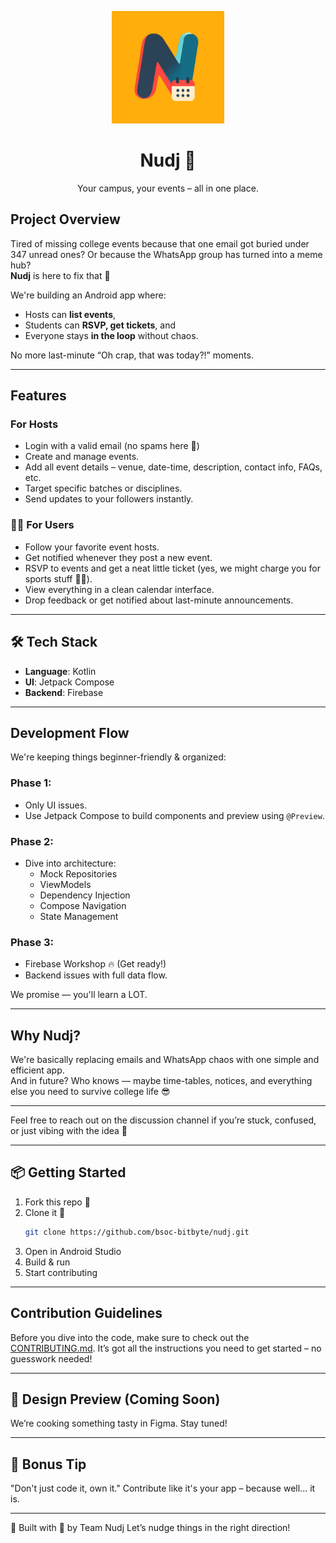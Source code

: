 
<!-- Logo section -->
<p align="center">
  <img src="/app/src/main/ic_launcher-playstore.png" alt="Nudj Logo" width="180" height="180"/>
</p>

<h1 align="center">Nudj 📲</h1>

<p align="center">
  Your campus, your events – all in one place.
</p>



## Project Overview

Tired of missing college events because that one email got buried under 347 unread ones? Or because the WhatsApp group has turned into a meme hub?  
**Nudj** is here to fix that 🎯

We're building an Android app where:
-  Hosts can **list events**, 
-  Students can **RSVP, get tickets**, and 
-  Everyone stays **in the loop** without chaos.

No more last-minute “Oh crap, that was today?!” moments.

---

## Features

### For Hosts
- Login with a valid email (no spams here 👀)
- Create and manage events.
- Add all event details – venue, date-time, description, contact info, FAQs, etc.
- Target specific batches or disciplines.
- Send updates to your followers instantly.

### 🧑‍🎓 For Users
- Follow your favorite event hosts.
- Get notified whenever they post a new event.
- RSVP to events and get a neat little ticket (yes, we might charge you for sports stuff 🏏💸).
- View everything in a clean calendar interface.
- Drop feedback or get notified about last-minute announcements.

---

## 🛠 Tech Stack

-  **Language**: Kotlin  
-  **UI**: Jetpack Compose  
-  **Backend**: Firebase  

---

## Development Flow

We're keeping things beginner-friendly & organized:

### Phase 1: 
- Only UI issues.  
- Use Jetpack Compose to build components and preview using `@Preview`.

### Phase 2:
- Dive into architecture:  
  - Mock Repositories  
  - ViewModels  
  - Dependency Injection  
  - Compose Navigation  
  - State Management  

### Phase 3:
- Firebase Workshop 🔥 (Get ready!)
- Backend issues with full data flow.

We promise — you'll learn a LOT.

---

## Why Nudj?

We're basically replacing emails and WhatsApp chaos with one simple and efficient app.  
And in future? Who knows — maybe time-tables, notices, and everything else you need to survive college life 😎

---

Feel free to reach out on the discussion channel if you’re stuck, confused, or just vibing with the idea 💬

---

## 📦 Getting Started

1. Fork this repo 🍴  
2. Clone it 🔽  
   ```bash
   git clone https://github.com/bsoc-bitbyte/nudj.git
   ```
3. Open in Android Studio
4. Build & run
5. Start contributing 

---

## Contribution Guidelines

Before you dive into the code, make sure to check out the [CONTRIBUTING.md](./CONTRIBUTING.md).
It’s got all the instructions you need to get started – no guesswork needed!

---

## 🎨 Design Preview (Coming Soon)

We’re cooking something tasty in Figma. Stay tuned!

---

## 🧠 Bonus Tip

"Don't just code it, own it."
Contribute like it's your app – because well... it is.

---

👾 Built with 💙 by Team Nudj
Let’s nudge things in the right direction!

